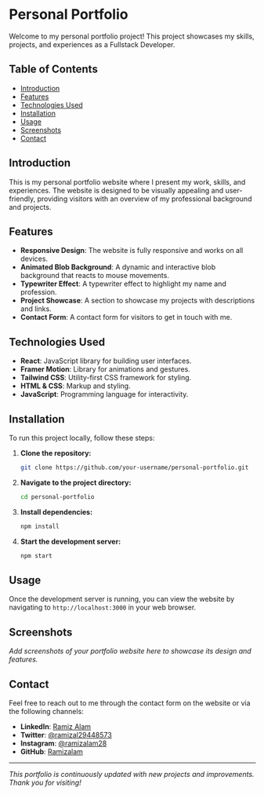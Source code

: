 # Personal Portfolio

Welcome to my personal portfolio project! This project showcases my skills, projects, and experiences as a Fullstack Developer.

## Table of Contents

- [Introduction](#introduction)
- [Features](#features)
- [Technologies Used](#technologies-used)
- [Installation](#installation)
- [Usage](#usage)
- [Screenshots](#screenshots)
- [Contact](#contact)

## Introduction

This is my personal portfolio website where I present my work, skills, and experiences. The website is designed to be visually appealing and user-friendly, providing visitors with an overview of my professional background and projects.

## Features

- **Responsive Design**: The website is fully responsive and works on all devices.
- **Animated Blob Background**: A dynamic and interactive blob background that reacts to mouse movements.
- **Typewriter Effect**: A typewriter effect to highlight my name and profession.
- **Project Showcase**: A section to showcase my projects with descriptions and links.
- **Contact Form**: A contact form for visitors to get in touch with me.

## Technologies Used

- **React**: JavaScript library for building user interfaces.
- **Framer Motion**: Library for animations and gestures.
- **Tailwind CSS**: Utility-first CSS framework for styling.
- **HTML & CSS**: Markup and styling.
- **JavaScript**: Programming language for interactivity.

## Installation

To run this project locally, follow these steps:

1. **Clone the repository:**
   ```bash
   git clone https://github.com/your-username/personal-portfolio.git
   ```

2. **Navigate to the project directory:**
   ```bash
   cd personal-portfolio
   ```

3. **Install dependencies:**
   ```bash
   npm install
   ```

4. **Start the development server:**
   ```bash
   npm start
   ```

## Usage

Once the development server is running, you can view the website by navigating to `http://localhost:3000` in your web browser.

## Screenshots

*Add screenshots of your portfolio website here to showcase its design and features.*

## Contact

Feel free to reach out to me through the contact form on the website or via the following channels:

- **LinkedIn**: [Ramiz Alam](https://linkedin.com/in/ramiz-alam)
- **Twitter**: [@ramizal29448573](https://twitter.com/ramizal29448573)
- **Instagram**: [@ramizalam28](https://instagram.com/ramizalam28)
- **GitHub**: [Ramizalam](https://github.com/Ramizalam)

---

*This portfolio is continuously updated with new projects and improvements. Thank you for visiting!*
